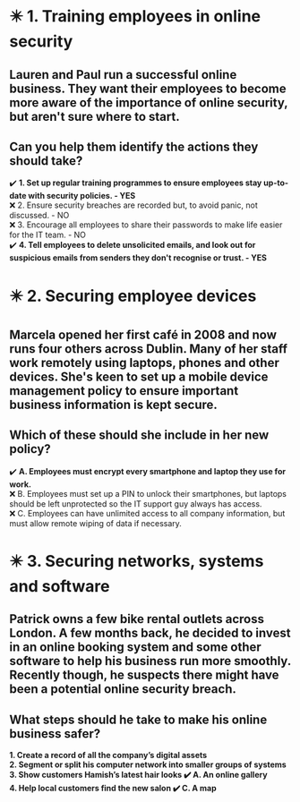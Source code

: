# :eight_pointed_black_star: 1. Training employees in online security

## Lauren and Paul run a successful online business. They want their employees to become more aware of the importance of online security, but aren't sure where to start.

## Can you help them identify the actions they should take?

:heavy_check_mark: **1. Set up regular training programmes to ensure employees stay up-to-date with security policies. - YES**\
:x: 2. Ensure security breaches are recorded but, to avoid panic, not discussed. - NO\
:x: 3. Encourage all employees to share their passwords to make life easier for the IT team. - NO\
:heavy_check_mark: **4. Tell employees to delete unsolicited emails, and look out for suspicious emails from senders they don't recognise or trust. - YES**

# :eight_pointed_black_star: 2. Securing employee devices

## Marcela opened her first café in 2008 and now runs four others across Dublin. Many of her staff work remotely using laptops, phones and other devices. She's keen to set up a mobile device management policy to ensure important business information is kept secure.

## Which of these should she include in her new policy?

:heavy_check_mark: **A. Employees must encrypt every smartphone and laptop they use for work.**\
:x: B. Employees must set up a PIN to unlock their smartphones, but laptops should be left unprotected so the IT support guy always has access.\
:x: C. Employees can have unlimited access to all company information, but must allow remote wiping of data if necessary.

# :eight_pointed_black_star: 3. Securing networks, systems and software

## Patrick owns a few bike rental outlets across London. A few months back, he decided to invest in an online booking system and some other software to help his business run more smoothly. Recently though, he suspects there might have been a potential online security breach.

## What steps should he take to make his online business safer?

**1. Create a record of all the company’s digital assets**\
**2. Segment or split his computer network into smaller groups of systems**\
**3. Show customers Hamish’s latest hair looks :heavy_check_mark: A. An online gallery**\
**4. Help local customers find the new salon :heavy_check_mark: C. A map**